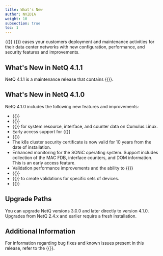 ```yaml
---
title: What's New
author: NVIDIA
weight: 10
subsection: true
toc: 1
---
```


{{<product>}} {{<version>}} eases your customers deployment and maintenance activities for their data center networks with new configuration, performance, and security features and improvements.

<!-- vale off -->
## What's New in NetQ 4.1.1

<!-- vale on -->
NetQ 4.1.1 is a maintenance release that contains {{<link title="NVIDIA Cumulus NetQ 4.1 Release Notes#fixed-issues-in-411" text="fixes for security vulnerabilities">}}.

<!-- vale off -->
## What's New in NetQ 4.1.0
<!-- vale on -->

NetQ 4.1.0 includes the following new features and improvements:

- {{<link title="Flow Analysis" text="Flow trace and analysis support for Cumulus Linux fabrics.">}}
- {{<link title="Configure and Monitor What Just Happened#view-what-just-happened-metrics" text="Improved What Just Happened (WJH) dashboard.">}}
- {{<link title="gNMI Streaming" text="gNMI telemetry streaming">}} for system resource, interface, and counter data on Cumulus Linux.
- Early access support for {{<link title="gNMI Streaming#collect-wjh-data-using-gnmi" text="gNMI collection of What Just Happened data on SONiC.">}}
- {{<link title="Decommission Switches#decommission-from-the-netq-ui" text="You can decommision a switch from the NetQ UI.">}}
- The k8s cluster security certificate is now valid for 10 years from the date of installation.
- Enhanced monitoring for the SONiC operating system. Support includes collection of the MAC FDB, interface counters, and DOM information. This is an early access feature.
- Validation performance improvements and the ability to {{<link title="Validation Checks#disabling-validation-checks" text="disable validation checks.">}}
- {{<link title="Configure System Event Notifications#create-a-channel" text="Generic webhook notification channel.">}}
- {{<link title="Manage Device Groups" text="Device group labels">}} to create validations for specific sets of devices.
- {{<link title="Validation Checks#addresses-validation-tests" text="Validation for duplicate IP address detection in your network.">}}

## Upgrade Paths

You can upgrade NetQ versions 3.0.0 and later directly to version 4.1.0. Upgrades from NetQ 2.4.x and earlier require a fresh installation.

## Additional Information

For information regarding bug fixes and known issues present in this release, refer to the {{<link title="NVIDIA Cumulus NetQ 4.1 Release Notes" text="release notes">}}.
